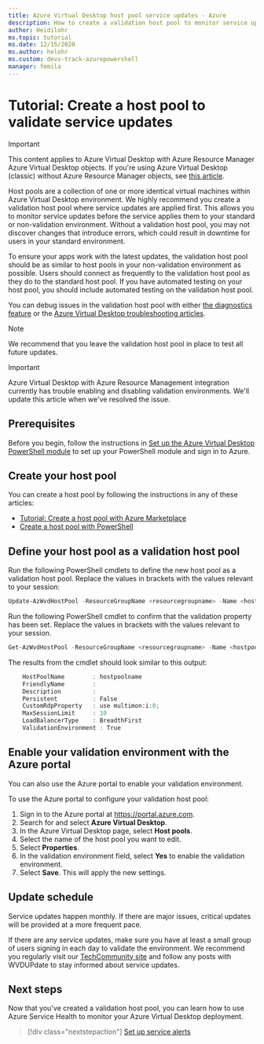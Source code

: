 ```yaml
---
title: Azure Virtual Desktop host pool service updates - Azure
description: How to create a validation host pool to monitor service updates before rolling out updates to production.
author: Heidilohr
ms.topic: tutorial
ms.date: 12/15/2020
ms.author: helohr 
ms.custom: devx-track-azurepowershell
manager: femila
---
```

# Tutorial: Create a host pool to validate service updates

>[!IMPORTANT]
>This content applies to Azure Virtual Desktop with Azure Resource Manager Azure Virtual Desktop objects. If you're using Azure Virtual Desktop (classic) without Azure Resource Manager objects, see [this article](./virtual-desktop-fall-2019/create-validation-host-pool-2019.md).

Host pools are a collection of one or more identical virtual machines within Azure Virtual Desktop environment. We highly recommend you create a validation host pool where service updates are applied first. This allows you to monitor service updates before the service applies them to your standard or non-validation environment. Without a validation host pool, you may not discover changes that introduce errors, which could result in downtime for users in your standard environment.

To ensure your apps work with the latest updates, the validation host pool should be as similar to host pools in your non-validation environment as possible. Users should connect as frequently to the validation host pool as they do to the standard host pool. If you have automated testing on your host pool, you should include automated testing on the validation host pool.

You can debug issues in the validation host pool with either [the diagnostics feature](diagnostics-role-service.md) or the [Azure Virtual Desktop troubleshooting articles](troubleshoot-set-up-overview.md).

>[!NOTE]
> We recommend that you leave the validation host pool in place to test all future updates.

>[!IMPORTANT]
>Azure Virtual Desktop with Azure Resource Management integration currently has trouble enabling and disabling validation environments. We'll update this article when we've resolved the issue.

## Prerequisites

Before you begin, follow the instructions in [Set up the Azure Virtual Desktop PowerShell module](powershell-module.md) to set up your PowerShell module and sign in to Azure.

## Create your host pool

You can create a host pool by following the instructions in any of these articles:
- [Tutorial: Create a host pool with Azure Marketplace](create-host-pools-azure-marketplace.md)
- [Create a host pool with PowerShell](create-host-pools-powershell.md)

## Define your host pool as a validation host pool

Run the following PowerShell cmdlets to define the new host pool as a validation host pool. Replace the values in brackets with the values relevant to your session:

```powershell
Update-AzWvdHostPool -ResourceGroupName <resourcegroupname> -Name <hostpoolname> -ValidationEnvironment:$true
```

Run the following PowerShell cmdlet to confirm that the validation property has been set. Replace the values in brackets with the values relevant to your session.

```powershell
Get-AzWvdHostPool -ResourceGroupName <resourcegroupname> -Name <hostpoolname> | Format-List
```

The results from the cmdlet should look similar to this output:

```powershell
    HostPoolName        : hostpoolname
    FriendlyName        :
    Description         :
    Persistent          : False
    CustomRdpProperty   : use multimon:i:0;
    MaxSessionLimit     : 10
    LoadBalancerType    : BreadthFirst
    ValidationEnvironment : True
```

## Enable your validation environment with the Azure portal

You can also use the Azure portal to enable your validation environment.

To use the Azure portal to configure your validation host pool:

1. Sign in to the Azure portal at <https://portal.azure.com>.
2. Search for and select **Azure Virtual Desktop**.
3. In the Azure Virtual Desktop page, select **Host pools**.
4. Select the name of the host pool you want to edit.
5. Select **Properties**.
6. In the validation environment field, select **Yes** to enable the validation environment.
7. Select **Save**. This will apply the new settings.

## Update schedule

Service updates happen monthly. If there are major issues, critical updates will be provided at a more frequent pace.

If there are any service updates, make sure you have at least a small group of users signing in each day to validate the environment. We recommend you regularly visit our [TechCommunity site](https://techcommunity.microsoft.com/t5/forums/searchpage/tab/message?filter=location&q=wvdupdate&location=forum-board:WindowsVirtualDesktop&sort_by=-topicPostDate&collapse_discussion=true) and follow any posts with WVDUPdate to stay informed about service updates.

## Next steps

Now that you've created a validation host pool, you can learn how to use Azure Service Health to monitor your Azure Virtual Desktop deployment.

> [!div class="nextstepaction"]
> [Set up service alerts](./set-up-service-alerts.md)
